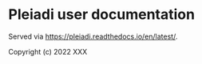 # Pleiadi user documentation

Served via https://pleiadi.readthedocs.io/en/latest/.

Copyright (c) 2022 XXX
